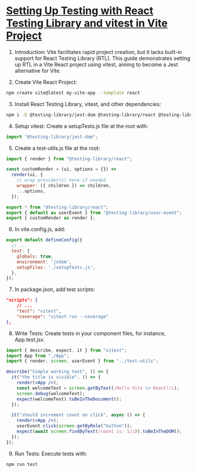 # [Setting Up Testing with React Testing Library and vitest in Vite Project](https://testing-library.com/docs/svelte-testing-library/setup/)

1. Introduction:
Vite facilitates rapid project creation, but it lacks built-in support for React Testing Library (RTL). This guide demonstrates setting up RTL in a Vite React project using vitest, aiming to become a Jest alternative for Vite.


2. Create Vite React Project:

```bash
npm create vite@latest my-vite-app --template react
```

3. Install React Testing Library, vitest, and other dependencies:

```bash
npm i -D @testing-library/jest-dom @testing-library/react @testing-library/react-hooks @testing-library/user-event jsdom vitest
```

4. Setup vitest: Create a setupTests.js file at the root with:

```javascript
import "@testing-library/jest-dom";
```

5. Create a test-utils.js file at the root:

```javascript
import { render } from "@testing-library/react";

const customRender = (ui, options = {}) =>
  render(ui, {
    // wrap provider(s) here if needed
    wrapper: ({ children }) => children,
    ...options,
  });

export * from "@testing-library/react";
export { default as userEvent } from "@testing-library/user-event";
export { customRender as render };
```

6. In vite.config.js, add:

```javascript
export default defineConfig({
  // ...
  test: {
    globals: true,
    environment: 'jsdom',
    setupFiles: './setupTests.js',
  },
});
```

7. In package.json, add test scripts:

```json
"scripts": {
    // ...
    "test": "vitest",
    "coverage": "vitest run --coverage"
},
```

8. Write Tests: Create tests in your component files, for instance, App.test.jsx.

```jsx
import { describe, expect, it } from "vitest";
import App from "./App";
import { render, screen, userEvent } from "../test-utils";

describe("Simple working test", () => {
  it("the title is visible", () => {
    render(<App />);
    const welcomeText = screen.getByText(/Hello Vite \+ React!/i);
    screen.debug(welcomeText);
    expect(welcomeText).toBeInTheDocument();
  });

  it("should increment count on click", async () => {
    render(<App />);
    userEvent.click(screen.getByRole("button"));
    expect(await screen.findByText(/count is: 1/i)).toBeInTheDOM();
  });
});
```

9. Run Tests: Execute tests with:

```bash
npm run test
```